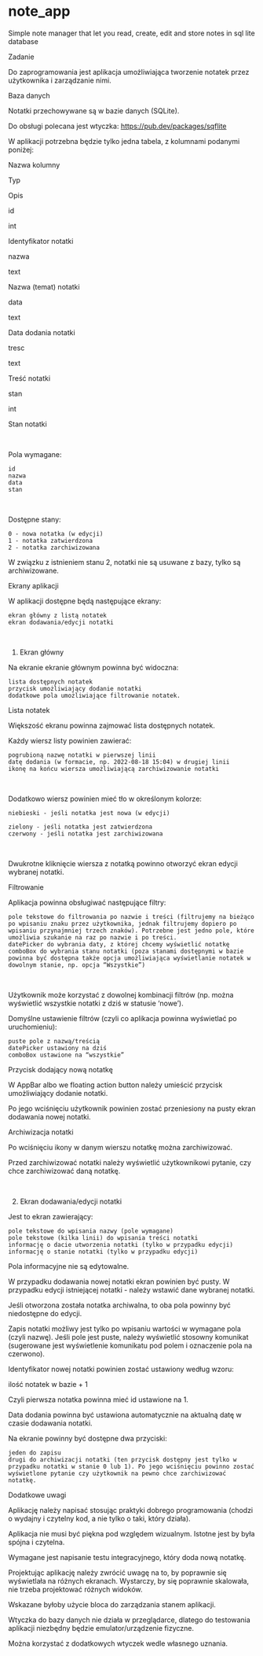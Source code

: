 # note_app

Simple note manager that let you read, create, edit and store notes in sql lite database




Zadanie

Do zaprogramowania jest aplikacja umożliwiająca tworzenie notatek przez użytkownika i zarządzanie nimi.


Baza danych

Notatki przechowywane są w bazie danych (SQLite).

Do obsługi polecana jest wtyczka: https://pub.dev/packages/sqflite

W aplikacji potrzebna będzie tylko jedna tabela, z kolumnami podanymi poniżej:

Nazwa kolumny

Typ

Opis

id

int

Identyfikator notatki

nazwa

text

Nazwa (temat) notatki

data

text

Data dodania notatki

tresc

text

Treść notatki

stan

int

Stan notatki

 

Pola wymagane:

    id
    nazwa
    data
    stan

 

Dostępne stany:

    0 - nowa notatka (w edycji)
    1 - notatka zatwierdzona
    2 - notatka zarchiwizowana 

W związku z istnieniem stanu 2, notatki nie są usuwane z bazy, tylko są archiwizowane.


Ekrany aplikacji

W aplikacji dostępne będą następujące ekrany:

    ekran główny z listą notatek
    ekran dodawania/edycji notatki

 
1.   Ekran główny

Na ekranie ekranie głównym powinna być widoczna:

    lista dostępnych notatek 
    przycisk umożliwiający dodanie notatki 
    dodatkowe pola umożliwiające filtrowanie notatek.


Lista notatek

Większość ekranu powinna zajmować lista dostępnych notatek.

Każdy wiersz listy powinien zawierać:

    pogrubioną nazwę notatki w pierwszej linii 
    datę dodania (w formacie, np. 2022-08-18 15:04) w drugiej linii 
    ikonę na końcu wiersza umożliwiającą zarchiwizowanie notatki

 

Dodatkowo wiersz powinien mieć tło w określonym kolorze:

    niebieski - jeśli notatka jest nowa (w edycji)

    zielony - jeśli notatka jest zatwierdzona
    czerwony - jeśli notatka jest zarchiwizowana

 

Dwukrotne kliknięcie wiersza z notatką powinno otworzyć ekran edycji wybranej notatki.


Filtrowanie

Aplikacja powinna obsługiwać następujące filtry:

    pole tekstowe do filtrowania po nazwie i treści (filtrujemy na bieżąco po wpisaniu znaku przez użytkownika, jednak filtrujemy dopiero po wpisaniu przynajmniej trzech znaków). Potrzebne jest jedno pole, które umożliwia szukanie na raz po nazwie i po treści.
    datePicker do wybrania daty, z której chcemy wyświetlić notatkę
    comboBox do wybrania stanu notatki (poza stanami dostępnymi w bazie powinna być dostępna także opcja umożliwiająca wyświetlanie notatek w dowolnym stanie, np. opcja “Wszystkie”)

 

Użytkownik może korzystać z dowolnej kombinacji filtrów (np. można wyświetlić wszystkie notatki z dziś w statusie ‘nowe’).

Domyślne ustawienie filtrów (czyli co aplikacja powinna wyświetlać po uruchomieniu):

    puste pole z nazwą/treścią
    datePicker ustawiony na dziś
    comboBox ustawione na “wszystkie”


Przycisk dodający nową notatkę

W AppBar albo we floating action button należy umieścić przycisk umożliwiający dodanie notatki.

Po jego wciśnięciu użytkownik powinien zostać przeniesiony na pusty ekran dodawania nowej notatki.


Archiwizacja notatki

Po wciśnięciu ikony w danym wierszu notatkę można zarchiwizować.

Przed zarchiwizować notatki należy wyświetlić użytkownikowi pytanie, czy chce zarchiwizować daną notatkę.

 

 
2.   Ekran dodawania/edycji notatki

Jest to ekran zawierający:

    pole tekstowe do wpisania nazwy (pole wymagane)
    pole tekstowe (kilka linii) do wpisania treści notatki
    informację o dacie utworzenia notatki (tylko w przypadku edycji)
    informację o stanie notatki (tylko w przypadku edycji)

Pola informacyjne nie są edytowalne.

W przypadku dodawania nowej notatki ekran powinien być pusty. W przypadku edycji istniejącej notatki - należy wstawić dane wybranej notatki.

Jeśli otworzona została notatka archiwalna, to oba pola powinny być niedostępne do edycji.

Zapis notatki możliwy jest tylko po wpisaniu wartości w wymagane pola (czyli nazwę). Jeśli pole jest puste, należy wyświetlić stosowny komunikat (sugerowane jest wyświetlenie komunikatu pod polem i oznaczenie pola na czerwono).

Identyfikator nowej notatki powinien zostać ustawiony według wzoru:

ilość notatek w bazie + 1

Czyli pierwsza notatka powinna mieć id ustawione na 1.

Data dodania powinna być ustawiona automatycznie na aktualną datę w czasie dodawania notatki.

Na ekranie powinny być dostępne dwa przyciski:

    jeden do zapisu
    drugi do archiwizacji notatki (ten przycisk dostępny jest tylko w przypadku notatki w stanie 0 lub 1). Po jego wciśnięciu powinno zostać wyświetlone pytanie czy użytkownik na pewno chce zarchiwizować notatkę.


Dodatkowe uwagi

Aplikację należy napisać stosując praktyki dobrego programowania (chodzi o wydajny i czytelny kod, a nie tylko o taki, który działa).

Aplikacja nie musi być piękna pod względem wizualnym. Istotne jest by była spójna i czytelna.

Wymagane jest napisanie testu integracyjnego, który doda nową notatkę.

Projektując aplikację należy zwrócić uwagę na to, by poprawnie się wyświetlała na różnych ekranach. Wystarczy, by się poprawnie skalowała, nie trzeba projektować różnych widoków.

Wskazane byłoby użycie bloca do zarządzania stanem aplikacji.

Wtyczka do bazy danych nie działa w przeglądarce, dlatego do testowania aplikacji niezbędny będzie emulator/urządzenie fizyczne.

Można korzystać z dodatkowych wtyczek wedle własnego uznania. 